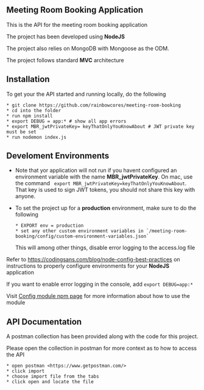 ## Meeting Room Booking Application
This is the API for the meeting room booking application

The project has been developed using **NodeJS**

The project also relies on MongoDB with Mongoose as the ODM.

The project follows standard **MVC** architecture


## Installation
To get your the API started and running locally, do the following

```
* git clone https://github.com/rainbowcores/meeting-room-booking
* cd into the folder
* run npm install
* export DEBUG = app:* # show all app errors
* export MBR_jwtPrivateKey= keyThatOnlyYouKnowAbout # JWT private key must be set
* run nodemon index.js
```

## Develoment Environments

* 
	Note that yor application will not run if you havent configured an environment variable with the name **MBR_jwtPrivateKey**. On mac, use the command ``` export MBR_jwtPrivateKey=keyThatOnlyYouKnowAbout```. That key is used to sign JWT tokens, you should not share this key with anyone. 

* To set the project up for a **production** environment, make sure to do the following

	```
	* EXPORT env = production
	* set any other custom environment variables in `/meeting-room-booking/config/custom-environment-variables.json`
	```
	This will among other things, disable error logging to the access.log file

Refer to <https://codingsans.com/blog/node-config-best-practices> on instructions to properly configure environments for your **NodeJS** application

If you want to enable error logging in the console, add ``` export DEBUG=app:* ```

Visit [Config module npm page](https://www.npmjs.com/package/debug) for more information about how to use the module


## API Documentation
A postman collection has been provided along with the code for this project.

Please open the collection in postman for more context as to how to access the API

```
* open postman <https://www.getpostman.com/>
* click import
* choose import file from the tabs
* click open and locate the file
```

